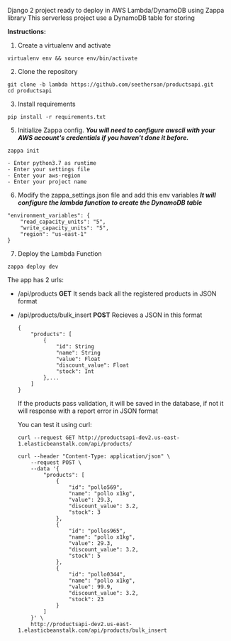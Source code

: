 Django 2 project ready to deploy in AWS Lambda/DynamoDB using Zappa library
This serverless project use a DynamoDB table for storing

**Instructions:**
1. Create a virtualenv and activate

```
virtualenv env && source env/bin/activate
```

2. Clone the repository

```
git clone -b lambda https://github.com/seethersan/productsapi.git
cd productsapi
```

3. Install requirements

```
pip install -r requirements.txt
```

5. Initialize Zappa config. 
***You will need to configure awscli with your AWS account's credentials if you haven't done it before.***

```
zappa init

- Enter python3.7 as runtime
- Enter your settings file
- Enter your aws-region
- Enter your project name
```

6. Modify the zappa_settings.json file and add this env variables
***It will configure the lambda function to create the DynamoDB table***

```
"environment_variables": {
    "read_capacity_units": "5",
    "write_capacity_units": "5",
    "region": "us-east-1"
}
```

7. Deploy the Lambda Function

```
zappa deploy dev
```

The app has 2 urls:

- /api/products **GET**
    It sends back all the registered products in JSON format
- /api/products/bulk_insert **POST**
    Recieves a JSON in this format
    
    ```
    {
        "products": [
            {
                "id": String
                "name": String
                "value": Float
                "discount_value": Float
                "stock": Int
            },...
        ]
    }
    ```
    If the products pass validation, it will be saved in the database, if not it will response with a report error in JSON format

    You can test it using curl:
    ```
    curl --request GET http://productsapi-dev2.us-east-1.elasticbeanstalk.com/api/products/ 

    curl --header "Content-Type: application/json" \
        --request POST \
        --data '{
            "products": [
                {
                    "id": "pollo569",
                    "name": "pollo x1kg",
                    "value": 29.3,
                    "discount_value": 3.2,
                    "stock": 3
                },
                {
                    "id": "pollos965",
                    "name": "pollo x1kg",
                    "value": 29.3,
                    "discount_value": 3.2,
                    "stock": 5
                },
                {
                    "id": "pollo0344",
                    "name": "pollo x1kg",
                    "value": 99.9,
                    "discount_value": 3.2,
                    "stock": 23
                }
            ]
        }' \
        http://productsapi-dev2.us-east-1.elasticbeanstalk.com/api/products/bulk_insert
    ```
